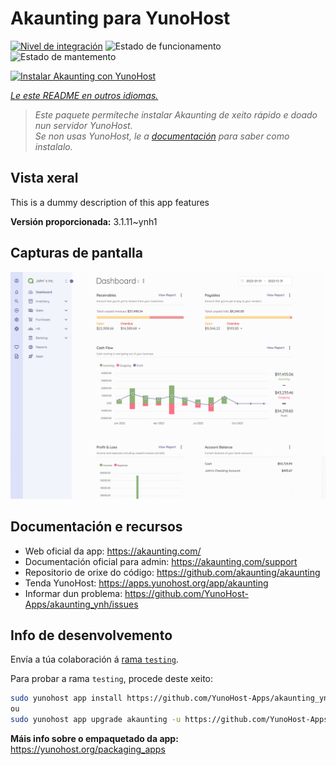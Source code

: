 <!--
NOTA: Este README foi creado automáticamente por <https://github.com/YunoHost/apps/tree/master/tools/readme_generator>
NON debe editarse manualmente.
-->

# Akaunting para YunoHost

[![Nivel de integración](https://dash.yunohost.org/integration/akaunting.svg)](https://ci-apps.yunohost.org/ci/apps/akaunting/) ![Estado de funcionamento](https://ci-apps.yunohost.org/ci/badges/akaunting.status.svg) ![Estado de mantemento](https://ci-apps.yunohost.org/ci/badges/akaunting.maintain.svg)

[![Instalar Akaunting con YunoHost](https://install-app.yunohost.org/install-with-yunohost.svg)](https://install-app.yunohost.org/?app=akaunting)

*[Le este README en outros idiomas.](./ALL_README.md)*

> *Este paquete permíteche instalar Akaunting de xeito rápido e doado nun servidor YunoHost.*  
> *Se non usas YunoHost, le a [documentación](https://yunohost.org/install) para saber como instalalo.*

## Vista xeral

This is a dummy description of this app features


**Versión proporcionada:** 3.1.11~ynh1

## Capturas de pantalla

![Captura de pantalla de Akaunting](./doc/screenshots/screenshot.png)

## Documentación e recursos

- Web oficial da app: <https://akaunting.com/>
- Documentación oficial para admin: <https://akaunting.com/support>
- Repositorio de orixe do código: <https://github.com/akaunting/akaunting>
- Tenda YunoHost: <https://apps.yunohost.org/app/akaunting>
- Informar dun problema: <https://github.com/YunoHost-Apps/akaunting_ynh/issues>

## Info de desenvolvemento

Envía a túa colaboración á [rama `testing`](https://github.com/YunoHost-Apps/akaunting_ynh/tree/testing).

Para probar a rama `testing`, procede deste xeito:

```bash
sudo yunohost app install https://github.com/YunoHost-Apps/akaunting_ynh/tree/testing --debug
ou
sudo yunohost app upgrade akaunting -u https://github.com/YunoHost-Apps/akaunting_ynh/tree/testing --debug
```

**Máis info sobre o empaquetado da app:** <https://yunohost.org/packaging_apps>
